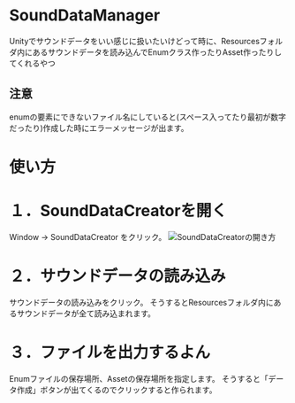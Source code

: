 # SoundDataManager
Unityでサウンドデータをいい感じに扱いたいけどって時に、Resourcesフォルダ内にあるサウンドデータを読み込んでEnumクラス作ったりAsset作ったりしてくれるやつ

## 注意
enumの要素にできないファイル名にしていると(スペース入ってたり最初が数字だったり)作成した時にエラーメッセージが出ます。

# 使い方

# １．SoundDataCreatorを開く
Window -> SoundDataCreator をクリック。
![SoundDataCreatorの開き方](https://user-images.githubusercontent.com/39848898/83946863-6db95780-a84e-11ea-9c68-a37f8acf94a6.png)

# ２．サウンドデータの読み込み
サウンドデータの読み込みをクリック。
そうするとResourcesフォルダ内にあるサウンドデータが全て読み込まれます。

# ３．ファイルを出力するよん
Enumファイルの保存場所、Assetの保存場所を指定します。
そうすると「データ作成」ボタンが出てくるのでクリックすると作られます。

